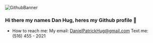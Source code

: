 ![GithubBanner](https://user-images.githubusercontent.com/38571110/111854986-9c458200-88f8-11eb-8bde-e0aea798fe69.jpeg)

### Hi there my names Dan Hug, heres my Github profile 👋


- How to reach me: My email: DanielPatrickHug@gmail.com Text me: (516) 455 - 2021

